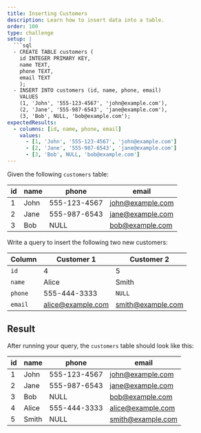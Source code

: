 ```yaml
---
title: Inserting Customers
description: Learn how to insert data into a table.
order: 100
type: challenge
setup: |
  ```sql
  - CREATE TABLE customers (  
    id INTEGER PRIMARY KEY,  
    name TEXT,  
    phone TEXT,  
    email TEXT  
    );  
  - INSERT INTO customers (id, name, phone, email)  
    VALUES  
    (1, 'John', '555-123-4567', 'john@example.com'),  
    (2, 'Jane', '555-987-6543', 'jane@example.com'),  
    (3, 'Bob', NULL, 'bob@example.com');
expectedResults:
  - columns: [id, name, phone, email]
    values:
      - [1, 'John', '555-123-4567', 'john@example.com']
      - [2, 'Jane', '555-987-6543', 'jane@example.com']
      - [3, 'Bob', NULL, 'bob@example.com']
---
```


Given the following `customers` table:

| id  | name | phone        | email            |
| --- | ---- | ------------ | ---------------- |
| 1   | John | 555-123-4567 | john@example.com |
| 2   | Jane | 555-987-6543 | jane@example.com |
| 3   | Bob  | NULL         | bob@example.com  |

Write a query to insert the following two new customers:

| Column  | Customer 1        | Customer 2        |
| ------- | ----------------- | ----------------- |
| `id`    | 4                 | 5                 |
| `name`  | Alice             | Smith             |
| `phone` | 555-444-3333      | `NULL`            |
| `email` | alice@example.com | smith@example.com |

## Result

After running your query, the `customers` table should look like this:

| id  | name  | phone        | email             |
| --- | ----- | ------------ | ----------------- |
| 1   | John  | 555-123-4567 | john@example.com  |
| 2   | Jane  | 555-987-6543 | jane@example.com  |
| 3   | Bob   | NULL         | bob@example.com   |
| 4   | Alice | 555-444-3333 | alice@example.com |
| 5   | Smith | NULL         | smith@example.com |
